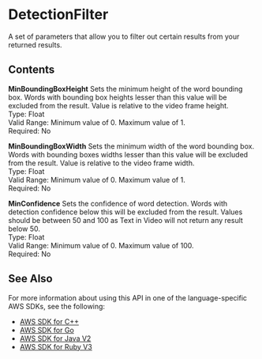# DetectionFilter<a name="API_DetectionFilter"></a>

A set of parameters that allow you to filter out certain results from your returned results\.

## Contents<a name="API_DetectionFilter_Contents"></a>

 **MinBoundingBoxHeight**   <a name="rekognition-Type-DetectionFilter-MinBoundingBoxHeight"></a>
Sets the minimum height of the word bounding box\. Words with bounding box heights lesser than this value will be excluded from the result\. Value is relative to the video frame height\.  
Type: Float  
Valid Range: Minimum value of 0\. Maximum value of 1\.  
Required: No

 **MinBoundingBoxWidth**   <a name="rekognition-Type-DetectionFilter-MinBoundingBoxWidth"></a>
Sets the minimum width of the word bounding box\. Words with bounding boxes widths lesser than this value will be excluded from the result\. Value is relative to the video frame width\.  
Type: Float  
Valid Range: Minimum value of 0\. Maximum value of 1\.  
Required: No

 **MinConfidence**   <a name="rekognition-Type-DetectionFilter-MinConfidence"></a>
Sets the confidence of word detection\. Words with detection confidence below this will be excluded from the result\. Values should be between 50 and 100 as Text in Video will not return any result below 50\.  
Type: Float  
Valid Range: Minimum value of 0\. Maximum value of 100\.  
Required: No

## See Also<a name="API_DetectionFilter_SeeAlso"></a>

For more information about using this API in one of the language\-specific AWS SDKs, see the following:
+  [AWS SDK for C\+\+](https://docs.aws.amazon.com/goto/SdkForCpp/rekognition-2016-06-27/DetectionFilter) 
+  [AWS SDK for Go](https://docs.aws.amazon.com/goto/SdkForGoV1/rekognition-2016-06-27/DetectionFilter) 
+  [AWS SDK for Java V2](https://docs.aws.amazon.com/goto/SdkForJavaV2/rekognition-2016-06-27/DetectionFilter) 
+  [AWS SDK for Ruby V3](https://docs.aws.amazon.com/goto/SdkForRubyV3/rekognition-2016-06-27/DetectionFilter) 